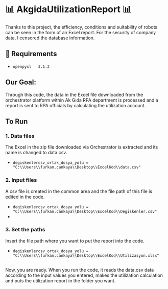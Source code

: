 # 📊 AkgidaUtilizationReport 📊
Thanks to this project, the efficiency, conditions and suitability of robots can be seen in the form of an Excel report. For the security of company data, I censored the database information.

## 🧬 Requirements
* `openpyxl   3.1.2`

## Our Goal:
Through this code, the data in the Excel file downloaded from the orchestrator platform within Ak Gıda RPA department is processed and a report is sent to RPA officials by calculating the utilization account.

## To Run
### 1. Data files
The Excel in the zip file downloaded via Orchestrator is extracted and its name is changed to data.csv.
* `degiskenlercsv_ortak_dosya_yolu = "C:\\Users\\furkan.cankaya\\Desktop\\ExcelKod\\data.csv"`

### 2. Input files
A csv file is created in the common area and the file path of this file is edited in the code.
* `degiskenlercsv_ortak_dosya_yolu = "C:\\Users\\furkan.cankaya\\Desktop\\ExcelKod\\Degiskenler.csv"`
* 
### 3. Set the paths
Insert the file path where you want to put the report into the code.
* `degiskenlercsv_ortak_dosya_yolu = "C:\\Users\\furkan.cankaya\\Desktop\\ExcelKod\\Utilizasyon.xlsx"`

##
Now, you are ready. When you run the code, it reads the data.csv data according to the input values ​​you entered, makes the utilization calculation and puts the utilization report in the folder you want.
##
